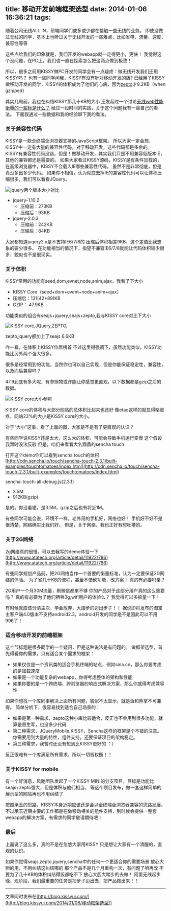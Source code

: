 title: 移动开发前端框架选型
date: 2014-01-06 16:36:21
tags:
---


随着公司无线ALL IN，前端同学们或多或少都在接触一些无线的业务。
即使没做过无线的同学，基本上也听过关于无线开发的一些难点，比如省电、流量、速度、兼容性等等

这些点给我们的印象就是，我们开发的webapp就一定得更小，更快！
我觉得这个没问题，在PC上，我们也一直在探索怎么把这两点做到极致！

所以，很多之前用KISSY做PC开发的同学会有一点疑虑：做无线开发我们还用KISSY吗？
也有一些同学问我，KISSY有没有针对移动开发的版?
已经用了KISSY做移动开发的同学，KISSY的体积成为了他们的心病，因为[zepto](http://zeptojs.com/)才9.2KB（when gzipped）


其实几周前，我也在纠结KISSY那几十KB的大小
还发起过一个讨论[无线web性能衡量的一些标是什么？](http://www.atatech.org/qa/detail/17973)
经过一段时间的实践，关于这个问题我有一些自己的看法。
下面我通过一些数据和我的经验聊下我的看法。



### 关于兼容性代码

KISSY是一款全终端全浏览器支持的JavaScript框架。
所以大家一定会想，KISSY中一定有大量的兼容性代码，对于移动开发，这些代码都是多余的。
KISSY有兼容性代码没错，但是！做移动开发，其实我们只是不用兼容低版本IE，其他的兼容都还是需要的。
如果大家看过KISSY源码，KISSY是有条件加载的，在高级浏览器中，KISSY不会载入IE哪些兼容性代码。
虽然不是非常彻底，但是真没多出多少代码。
如果你不相信，认为彻底去掉IE的兼容性代码可以让体积压缩很多，我们可以看看JQuery。

![jquery两个版本大小对比](http://gtms01.alicdn.com/tps/i1/T1VQ0BFxNhXXc_Bkby-500-293.jpg)


-  jquery-1.10.2
   -  压缩前：273KB
   -  压缩后：93KB
-  jquery-2.0.3
   -  压缩前：242KB
   -  压缩后：84KB

大家都知道juqery2.x是不支持IE6/7/8的
压缩后体积相差9KB，这个差值比我想象的要少很多。
在功能相当的情况下，指望不兼容IE6/7/8就能让代码体积较少很多，貌似也不是很现实。



### 关于体积

KISSY常用的功能有seed,dom,evnet,node,anim,ajax，我看了下大小
-  KISSY Core（seed+dom+event+node+anim+ajax）
  -  压缩后：131(42+89)KB
  -  GZIP： 47.9KB

功能类似的组合有seajs+jquery,seajs+zepto,我与KISSY core对比下大小

![KISSY core,JQuery,ZEPTO,](http://gtms01.alicdn.com/tps/i1/T1f6RAFq4dXXcZmAfy-500-296.jpg)

zepto,jquery都加上了seajs 6.6KB

咋一看，在体积上KISSY位居榜首
不过这里得强调下，虽然功能类似，KISSY功能比另外两个强大很多。

很多是经常用到的功能，当然你也可以自己实现，但是你能保证稳定性，兼容性，以及向后兼容吗？




47.9到底有多大呢，有参照物或许能让你感觉更直观，以下数据都是gzip之后的数据。

![KISSY core大小参照](http://gtms01.alicdn.com/tps/i1/T1MwpxFAheXXc_Bkby-500-293.jpg)


KISSY core的体积与大部分网站的总体积比起来也还好
像etao这样的就显得略蛋疼，网站23%的大小是KISSY core的大小。

对于“大小”这事，看了上面的图，大家是不是有了更直观的认识？

有些同学说KISSY还是太大，这么大的体积，可能会导致手机运行变慢
这个假设我暂时没法反驳
但是，咱们来看看大名鼎鼎的sencha touch

打开这个demo你可以看到sencha touch的体积
[http://cdn.sencha.io/touch/sencha-touch-2.3.1/built-examples/touchtomatoes/index.html](http://cdn.sencha.io/touch/sencha-touch-2.3.1/built-examples/touchtomatoes/index.html)

sencha-touch-all-debug.js(2.3.1)
-  3.5M
-  912KB(gzip)

是的，你没看错，是3.5M，gzip之后也有将近1M。


有些同学可能会说，环境不一样，老外用的手机好，网络也好！
手机好不好不是很清楚，网络确实比我们好。
但是，关于网络，我也正好有想吐槽的。





### 关于2G网络

2g网络真的很慢，可以去我写的demo体验一下
[http://www.atatech.org/article/detail/11922/786](http://www.atatech.org/article/detail/11922/786)

有些同学规划产品前，把2G网络当作一个首要的衡量标准，认为一定要保证2G网络的体验。
为了省几十KB的流程，甚至不惜砍功能，改方案！
真的有必要吗亲？

2G用户一个月30M流量，刷微信都来不够
你的产品对于这部分用户真的这么重要吗？
真的有必要为了他们牺牲3g,wifi用户的体验么？
我觉得可以多掂量一下！

有时候就应该分清主次，学会放弃，大踏步的迈出步子！！
据说即将发布的淘宝主客户端4.0版本不支持android2.3，android开发的同学是不是因此可以不用996了！




### 适合移动开发的前端框架

这个节标题是很多同学的一个疑问，但是这种说法是有问题的。
做框架选型，首先得看你的需求，只有适合某个需求的框架：

-  如果仅仅是一个资讯类的适合手机终端的站点，例如sina.cn，那么你要考虑的是加载速度
-  如果是一个功能复杂的webapp，你得考虑整体的架构和性能
-  如果你要的是一个跨终端、跨浏览器的响应式解决方案，那么你就得考虑兼容性

如果你想找一个库同事解决上面所有问题，貌似不太显示，就是鱼和熊掌不可兼得。
简单分析下，很容易找到适合自己场景的：

-  如果是第一种需求，zepto这种小库比较适合，反正也不会用到很多功能，就算是原生写，也没多少代码
-  第二种需求，JQueryMobile,KISSY，Sencha这样的框架是个不错的注意。你需要用到大量的特性，组件支持，还要保证项目的架构稳定。
-  第三种需求，我暂时还没有想到比KISSY更好的 ：）


反正很难有一个库满足所有需求，所以一切皆权衡！！



### 关于KISSY for mobile

有一个好消息，风驰团队发起了一个KISSY MINI的分支项目，目标是功能比seajs+zepto强大，但是体积与他们相当。
等这个项目发布，做一套这样简单的展示型的网站再也不用纠结了

按照承玉的思路，KISSY本身近期应该还是会以全终端全浏览器兼容的思路发展。
不过承玉近期主要的工作都是在做移动相关的组件支持，到时候会提供一整套webapp的解决方案，有需求的同学敬请期待吧！



### 最后

上面说了这么多，真的不是在忽悠大家用KISSY
只是想让大家有一个清醒的，直观的认识。

如果你觉得seajs,zepto,jquery,sencha中的任何一个更适合你的需要场景
放心大胆的用，不用纠结这纠结哪的
那个产品不是几个月重构一次，有问题了咱再改
不要为了几十KB的体积纠结得饭都吃不下
放心大胆大踏步的去做！
阿里无线起步晚，现阶段，我们最重要的任务是把步子迈出去，把产品做出来！！




-------------------


文章同时发布在[http://blog.kissyui.com/](http://blog.kissyui.com/2014/01/06/移动框架选型/)